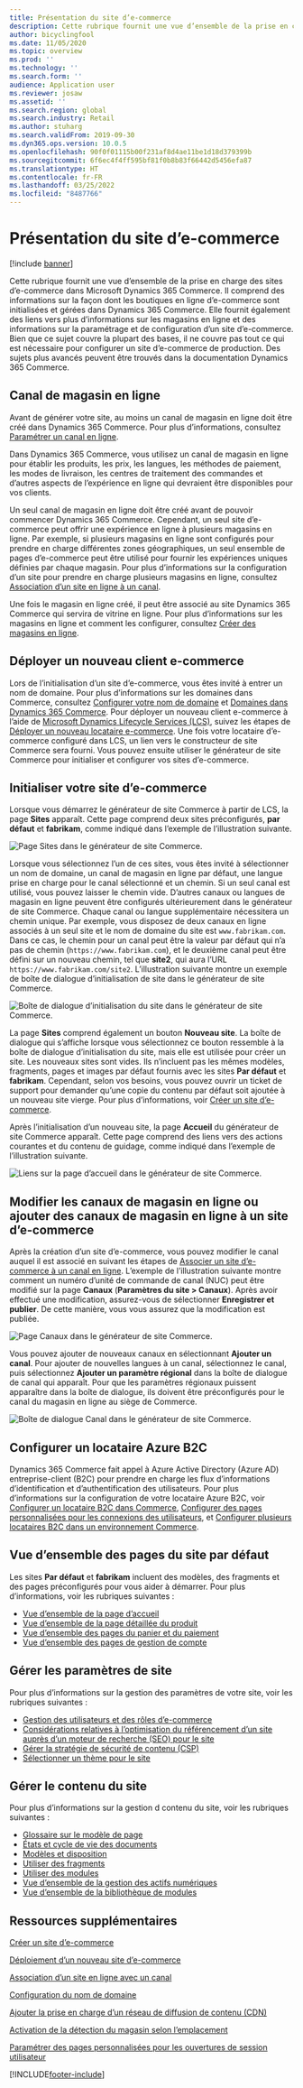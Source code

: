 ```yaml
---
title: Présentation du site d’e-commerce
description: Cette rubrique fournit une vue d’ensemble de la prise en charge des sites d’e-commerce dans Microsoft Dynamics 365 Commerce.
author: bicyclingfool
ms.date: 11/05/2020
ms.topic: overview
ms.prod: ''
ms.technology: ''
ms.search.form: ''
audience: Application user
ms.reviewer: josaw
ms.assetid: ''
ms.search.region: global
ms.search.industry: Retail
ms.author: stuharg
ms.search.validFrom: 2019-09-30
ms.dyn365.ops.version: 10.0.5
ms.openlocfilehash: 90f0f01115b00f231af8d4ae11be1d18d379399b
ms.sourcegitcommit: 6f6ec4f4ff595bf81f0b8b83f66442d5456efa87
ms.translationtype: HT
ms.contentlocale: fr-FR
ms.lasthandoff: 03/25/2022
ms.locfileid: "8487766"
---
```

# <a name="e-commerce-site-overview"></a>Présentation du site d’e-commerce

[!include [banner](includes/banner.md)]

Cette rubrique fournit une vue d’ensemble de la prise en charge des sites d’e-commerce dans Microsoft Dynamics 365 Commerce. Il comprend des informations sur la façon dont les boutiques en ligne d’e-commerce sont initialisées et gérées dans Dynamics 365 Commerce. Elle fournit également des liens vers plus d’informations sur les magasins en ligne et des informations sur la paramétrage et de configuration d’un site d’e-commerce. Bien que ce sujet couvre la plupart des bases, il ne couvre pas tout ce qui est nécessaire pour configurer un site d’e-commerce de production. Des sujets plus avancés peuvent être trouvés dans la documentation Dynamics 365 Commerce.

## <a name="online-store-channel"></a>Canal de magasin en ligne

Avant de générer votre site, au moins un canal de magasin en ligne doit être créé dans Dynamics 365 Commerce. Pour plus d’informations, consultez [Paramétrer un canal en ligne](channel-setup-online.md). 

Dans Dynamics 365 Commerce, vous utilisez un canal de magasin en ligne pour établir les produits, les prix, les langues, les méthodes de paiement, les modes de livraison, les centres de traitement des commandes et d’autres aspects de l’expérience en ligne qui devraient être disponibles pour vos clients.

Un seul canal de magasin en ligne doit être créé avant de pouvoir commencer Dynamics 365 Commerce. Cependant, un seul site d’e-commerce peut offrir une expérience en ligne à plusieurs magasins en ligne. Par exemple, si plusieurs magasins en ligne sont configurés pour prendre en charge différentes zones géographiques, un seul ensemble de pages d’e-commerce peut être utilisé pour fournir les expériences uniques définies par chaque magasin. Pour plus d’informations sur la configuration d’un site pour prendre en charge plusieurs magasins en ligne, consultez [Association d’un site en ligne à un canal](associate-site-online-store.md).

Une fois le magasin en ligne créé, il peut être associé au site Dynamics 365 Commerce qui servira de vitrine en ligne. Pour plus d’informations sur les magasins en ligne et comment les configurer, consultez [Créer des magasins en ligne](/dynamics365/unified-operations/retail/online-stores).

## <a name="deploy-a-new-e-commerce-tenant"></a>Déployer un nouveau client e-commerce

Lors de l’initialisation d’un site d’e-commerce, vous êtes invité à entrer un nom de domaine. Pour plus d’informations sur les domaines dans Commerce, consultez [Configurer votre nom de domaine](configure-your-domain-name.md) et [Domaines dans Dynamics 365 Commerce](domains-commerce.md). Pour déployer un nouveau client e-commerce à l’aide de [Microsoft Dynamics Lifecycle Services (LCS)](/dynamics365/unified-operations/dev-itpro/lifecycle-services/lcs-user-guide), suivez les étapes de [Déployer un nouveau locataire e-commerce](deploy-ecommerce-site.md). Une fois votre locataire d’e-commerce configuré dans LCS, un lien vers le constructeur de site Commerce sera fourni. Vous pouvez ensuite utiliser le générateur de site Commerce pour initialiser et configurer vos sites d’e-commerce.

## <a name="initialize-your-e-commerce-site"></a>Initialiser votre site d’e-commerce

Lorsque vous démarrez le générateur de site Commerce à partir de LCS, la page **Sites** apparaît. Cette page comprend deux sites préconfigurés, **par défaut** et **fabrikam**, comme indiqué dans l’exemple de l’illustration suivante.

![Page Sites dans le générateur de site Commerce.](media/e-commerce-site-01.png)

Lorsque vous sélectionnez l’un de ces sites, vous êtes invité à sélectionner un nom de domaine, un canal de magasin en ligne par défaut, une langue prise en charge pour le canal sélectionné et un chemin. Si un seul canal est utilisé, vous pouvez laisser le chemin vide. D’autres canaux ou langues de magasin en ligne peuvent être configurés ultérieurement dans le générateur de site Commerce. Chaque canal ou langue supplémentaire nécessitera un chemin unique. Par exemple, vous disposez de deux canaux en ligne associés à un seul site et le nom de domaine du site est `www.fabrikam.com`. Dans ce cas, le chemin pour un canal peut être la valeur par défaut qui n’a pas de chemin (`https://www.fabrikam.com`), et le deuxième canal peut être défini sur un nouveau chemin, tel que **site2**, qui aura l’URL `https://www.fabrikam.com/site2`. L’illustration suivante montre un exemple de boîte de dialogue d’initialisation de site dans le générateur de site Commerce.

![Boîte de dialogue d’initialisation du site dans le générateur de site Commerce.](media/e-commerce-site-02.png)

La page **Sites** comprend également un bouton **Nouveau site**. La boîte de dialogue qui s’affiche lorsque vous sélectionnez ce bouton ressemble à la boîte de dialogue d’initialisation du site, mais elle est utilisée pour créer un site. Les nouveaux sites sont vides. Ils n’incluent pas les mêmes modèles, fragments, pages et images par défaut fournis avec les sites **Par défaut** et **fabrikam**. Cependant, selon vos besoins, vous pouvez ouvrir un ticket de support pour demander qu’une copie du contenu par défaut soit ajoutée à un nouveau site vierge. Pour plus d’informations, voir [Créer un site d’e-commerce](create-ecommerce-site.md).

Après l’initialisation d’un nouveau site, la page **Accueil** du générateur de site Commerce apparaît. Cette page comprend des liens vers des actions courantes et du contenu de guidage, comme indiqué dans l’exemple de l’illustration suivante.

![Liens sur la page d’accueil dans le générateur de site Commerce.](media/e-commerce-site-03.png)

## <a name="modify-online-store-channels-or-add-online-store-channels-to-an-e-commerce-site"></a>Modifier les canaux de magasin en ligne ou ajouter des canaux de magasin en ligne à un site d’e-commerce

Après la création d’un site d’e-commerce, vous pouvez modifier le canal auquel il est associé en suivant les étapes de [Associer un site d’e-commerce à un canal en ligne](associate-site-online-store.md). L’exemple de l’illustration suivante montre comment un numéro d’unité de commande de canal (NUC) peut être modifié sur la page **Canaux** (**Paramètres du site \> Canaux**). Après avoir effectué une modification, assurez-vous de sélectionner **Enregistrer et publier**. De cette manière, vous vous assurez que la modification est publiée.

![Page Canaux dans le générateur de site Commerce.](media/e-commerce-site-04.png)

Vous pouvez ajouter de nouveaux canaux en sélectionnant **Ajouter un canal**. Pour ajouter de nouvelles langues à un canal, sélectionnez le canal, puis sélectionnez **Ajouter un paramètre régional** dans la boîte de dialogue de canal qui apparaît. Pour que les paramètres régionaux puissent apparaître dans la boîte de dialogue, ils doivent être préconfigurés pour le canal du magasin en ligne au siège de Commerce.

![Boîte de dialogue Canal dans le générateur de site Commerce.](media/e-commerce-site-05.png)

## <a name="set-up-an-azure-b2c-tenant"></a>Configurer un locataire Azure B2C

Dynamics 365 Commerce fait appel à Azure Active Directory (Azure AD) entreprise-client (B2C) pour prendre en charge les flux d’informations d’identification et d’authentification des utilisateurs. Pour plus d’informations sur la configuration de votre locataire Azure B2C, voir [Configurer un locataire B2C dans Commerce](set-up-b2c-tenant.md), [Configurer des pages personnalisées pour les connexions des utilisateurs](custom-pages-user-logins.md), et [Configurer plusieurs locataires B2C dans un environnement Commerce](configure-multi-b2c-tenants.md).

## <a name="overview-of-the-default-site-pages"></a>Vue d’ensemble des pages du site par défaut

Les sites **Par défaut** et **fabrikam** incluent des modèles, des fragments et des pages préconfigurés pour vous aider à démarrer. Pour plus d’informations, voir les rubriques suivantes :

- [Vue d’ensemble de la page d’accueil](quick-tour-home-page.md)
- [Vue d’ensemble de la page détaillée du produit](quick-tour-pdp.md)
- [Vue d’ensemble des pages du panier et du paiement](quick-tour-cart-checkout.md)
- [Vue d’ensemble des pages de gestion de compte](quick-tour-account-management.md)

## <a name="manage-site-settings"></a>Gérer les paramètres de site

Pour plus d’informations sur la gestion des paramètres de votre site, voir les rubriques suivantes :

- [Gestion des utilisateurs et des rôles d’e-commerce](manage-ecommerce-users-roles.md)
- [Considérations relatives à l’optimisation du référencement d’un site auprès d’un moteur de recherche (SEO) pour le site](search-engine-optimization-considerations.md)
- [Gérer la stratégie de sécurité de contenu (CSP)](manage-csp.md)
- [Sélectionner un thème pour le site](select-site-theme.md)

## <a name="manage-site-content"></a>Gérer le contenu du site

Pour plus d’informations sur la gestion d contenu du site, voir les rubriques suivantes :

- [Glossaire sur le modèle de page](page-elements-overview.md)
- [États et cycle de vie des documents](document-states-overview.md)
- [Modèles et disposition](templates-layouts-overview.md)
- [Utiliser des fragments](work-with-fragments.md)
- [Utiliser des modules](work-with-modules.md)
- [Vue d’ensemble de la gestion des actifs numériques](dam-overview.md)
- [Vue d’ensemble de la bibliothèque de modules](starter-kit-overview.md)

## <a name="additional-resources"></a>Ressources supplémentaires

[Créer un site d’e-commerce](create-ecommerce-site.md)

[Déploiement d’un nouveau site d’e-commerce](deploy-ecommerce-site.md)

[Association d’un site en ligne avec un canal](associate-site-online-store.md)

[Configuration du nom de domaine](configure-your-domain-name.md)

[Ajouter la prise en charge d’un réseau de diffusion de contenu (CDN)](add-cdn-support.md)

[Activation de la détection du magasin selon l’emplacement](enable-store-detection.md)

[Paramétrer des pages personnalisées pour les ouvertures de session utilisateur](custom-pages-user-logins.md)


[!INCLUDE[footer-include](../includes/footer-banner.md)]